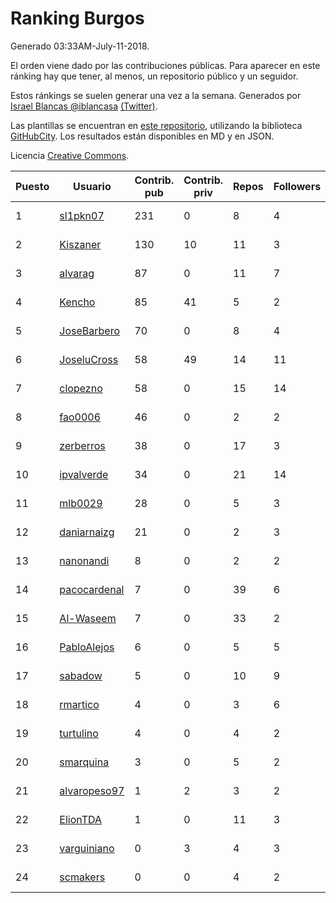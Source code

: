 # Ranking Burgos

Generado 03:33AM-July-11-2018.

El orden viene dado por las contribuciones públicas. Para aparecer en este ránking hay que tener, al menos, un repositorio público y un seguidor.

Estos ránkings se suelen generar una vez a la semana. Generados por [Israel Blancas @iblancasa](https://github.com/iblancasa/) [(Twitter)](https://twitter.com/iblancasa).

Las plantillas se encuentran en [este repositorio](https://github.com/iblancasa/GH-Spanish-Ranking), utilizando la biblioteca [GitHubCity](https://github.com/iblancasa/GitHubCity). Los resultados están disponibles en MD y en JSON.

Licencia [Creative Commons](https://creativecommons.org/licenses/by/4.0/).

| Puesto   |  Usuario  | Contrib. pub | Contrib. priv |Repos| Followers | Desde |  Avatar  |
|----------|-----------|--------------|---------------|-----|-----------|-------|----------|
|1|[sl1pkn07](https://github.com/sl1pkn07)|231|0|8|4|2010-11-01|![sl1pkn07]()|
|2|[Kiszaner](https://github.com/Kiszaner)|130|10|11|3|2014-10-08|![Kiszaner]()|
|3|[alvarag](https://github.com/alvarag)|87|0|11|7|2014-11-21|![alvarag]()|
|4|[Kencho](https://github.com/Kencho)|85|41|5|2|2012-07-11|![Kencho]()|
|5|[JoseBarbero](https://github.com/JoseBarbero)|70|0|8|4|2016-02-25|![JoseBarbero]()|
|6|[JoseluCross](https://github.com/JoseluCross)|58|49|14|11|2015-08-27|![JoseluCross]()|
|7|[clopezno](https://github.com/clopezno)|58|0|15|14|2012-02-20|![clopezno]()|
|8|[fao0006](https://github.com/fao0006)|46|0|2|2|2017-10-31|![fao0006]()|
|9|[zerberros](https://github.com/zerberros)|38|0|17|3|2013-11-13|![zerberros]()|
|10|[ipvalverde](https://github.com/ipvalverde)|34|0|21|14|2014-03-08|![ipvalverde]()|
|11|[mlb0029](https://github.com/mlb0029)|28|0|5|3|2016-10-25|![mlb0029]()|
|12|[daniarnaizg](https://github.com/daniarnaizg)|21|0|2|3|2016-10-24|![daniarnaizg]()|
|13|[nanonandi](https://github.com/nanonandi)|8|0|2|2|2016-07-03|![nanonandi]()|
|14|[pacocardenal](https://github.com/pacocardenal)|7|0|39|6|2013-09-12|![pacocardenal]()|
|15|[Al-Waseem](https://github.com/Al-Waseem)|7|0|33|2|2013-12-26|![Al-Waseem]()|
|16|[PabloAlejos](https://github.com/PabloAlejos)|6|0|5|5|2014-10-09|![PabloAlejos]()|
|17|[sabadow](https://github.com/sabadow)|5|0|10|9|2012-02-08|![sabadow]()|
|18|[rmartico](https://github.com/rmartico)|4|0|3|6|2012-10-11|![rmartico]()|
|19|[turtulino](https://github.com/turtulino)|4|0|4|2|2011-08-25|![turtulino]()|
|20|[smarquina](https://github.com/smarquina)|3|0|5|2|2015-04-29|![smarquina]()|
|21|[alvaropeso97](https://github.com/alvaropeso97)|1|2|3|2|2016-10-23|![alvaropeso97]()|
|22|[ElionTDA](https://github.com/ElionTDA)|1|0|11|3|2013-09-21|![ElionTDA]()|
|23|[varguiniano](https://github.com/varguiniano)|0|3|4|3|2013-03-03|![varguiniano]()|
|24|[scmakers](https://github.com/scmakers)|0|0|4|2|2017-04-05|![scmakers]()|
